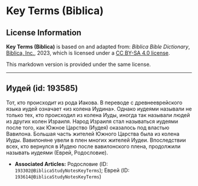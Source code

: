 # Key Terms (Biblica)

## License Information

**Key Terms (Biblica)** is based on and adapted from: _Biblica Bible Dictionary_, [Biblica, Inc.](https://www.biblica.com/), 2023, which is licensed under a [CC BY-SA 4.0 license](https://creativecommons.org/licenses/by-sa/4.0/legalcode.en).

This markdown version is provided under the same license.



--------------------------------

## Иудей (id: 193585)

Тот, кто происходит из рода Иакова. В переводе с древнееврейского языка иудей означает «из колена Иудина». Однако иудеями называли не только тех, кто происходил из колена Иуды, иногда так называли людей из других колен Израиля. Народ Израиля стал называться иудеями после того, как Южное Царство (Иудея) оказалось под властью Вавилона. Большая часть жителей Южного Царства была из колена Иуды. Вавилоняне увели в плен многих жителей Иудеи. Впоследствии всех, кто вернулся в Иудею после вавилонского плена, продолжили называть иудеями (Еврей, Родословие).

* **Associated Articles:** Родословие  (ID: `193302@BiblicaStudyNotesKeyTerms`); Еврей (ID: `193614@BiblicaStudyNotesKeyTerms`)

